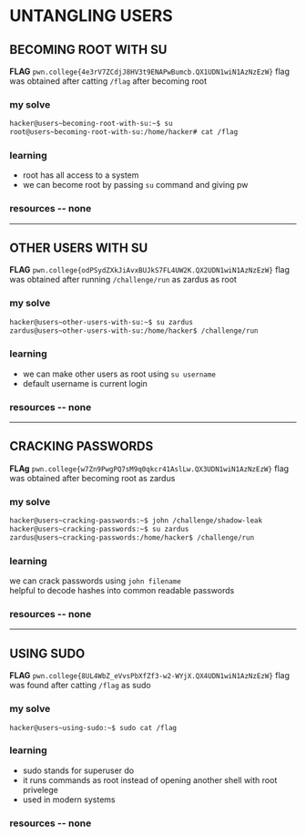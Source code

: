 # UNTANGLING USERS
## BECOMING ROOT WITH SU
**FLAG** ``pwn.college{4e3rV7ZCdjJ8HV3t9ENAPwBumcb.QX1UDN1wiN1AzNzEzW}``
flag was obtained after catting `/flag` after becoming root
### my solve
```bash
hacker@users~becoming-root-with-su:~$ su
root@users~becoming-root-with-su:/home/hacker# cat /flag
```
### learning
- root has all access to a system
- we can become root by passing `su` command and giving pw
### resources -- none
---
## OTHER USERS WITH SU
**FLAG** ``pwn.college{odPSydZXkJiAvxBUJkS7FL4UW2K.QX2UDN1wiN1AzNzEzW}``
flag was obtained after running `/challenge/run` as zardus as root
### my solve
```bash
hacker@users~other-users-with-su:~$ su zardus
zardus@users~other-users-with-su:/home/hacker$ /challenge/run
```
### learning
- we can make other users as root using `su username`
- default username is current login

### resources -- none
---
## CRACKING PASSWORDS
**FLAg** ``pwn.college{w7Zn9PwgPQ7sM9q0qkcr41AslLw.QX3UDN1wiN1AzNzEzW}``
flag was obtained after becoming root as zardus
### my solve
```bash
hacker@users~cracking-passwords:~$ john /challenge/shadow-leak
hacker@users~cracking-passwords:~$ su zardus
zardus@users~cracking-passwords:/home/hacker$ /challenge/run
```
### learning
we can crack passwords using `john filename`\
helpful to decode hashes into common readable passwords
### resources -- none
---
## USING SUDO
**FLAG** ``pwn.college{8UL4WbZ_eVvsPbXfZf3-w2-WYjX.QX4UDN1wiN1AzNzEzW}``
flag was found after catting `/flag` as sudo
### my solve
```hacker@users~using-sudo:~$ sudo cat /flag```
### learning
- sudo stands for superuser do
- it runs commands as root instead of opening another shell with root privelege
- used in modern systems
### resources -- none
